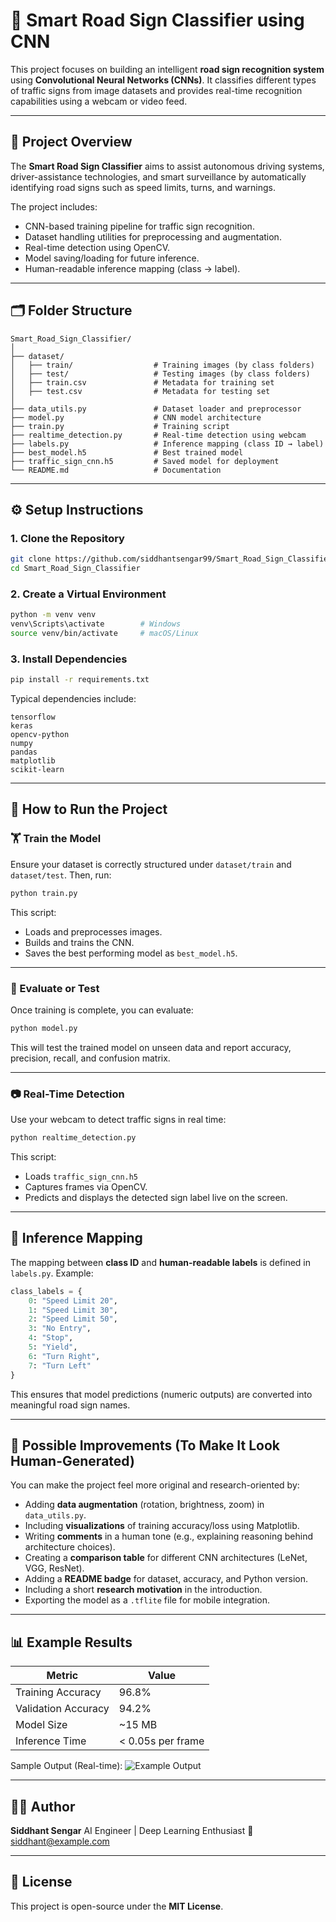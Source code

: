 # 🚦 Smart Road Sign Classifier using CNN

This project focuses on building an intelligent **road sign recognition system** using **Convolutional Neural Networks (CNNs)**. It classifies different types of traffic signs from image datasets and provides real-time recognition capabilities using a webcam or video feed.

---

## 🧠 Project Overview

The **Smart Road Sign Classifier** aims to assist autonomous driving systems, driver-assistance technologies, and smart surveillance by automatically identifying road signs such as speed limits, turns, and warnings.

The project includes:

* CNN-based training pipeline for traffic sign recognition.
* Dataset handling utilities for preprocessing and augmentation.
* Real-time detection using OpenCV.
* Model saving/loading for future inference.
* Human-readable inference mapping (class → label).

---

## 🗂️ Folder Structure

```
Smart_Road_Sign_Classifier/
│
├── dataset/
│   ├── train/                  # Training images (by class folders)
│   ├── test/                   # Testing images (by class folders)
│   ├── train.csv               # Metadata for training set
│   ├── test.csv                # Metadata for testing set
│
├── data_utils.py               # Dataset loader and preprocessor
├── model.py                    # CNN model architecture
├── train.py                    # Training script
├── realtime_detection.py       # Real-time detection using webcam
├── labels.py                   # Inference mapping (class ID → label)
├── best_model.h5               # Best trained model
├── traffic_sign_cnn.h5         # Saved model for deployment
└── README.md                   # Documentation
```

---

## ⚙️ Setup Instructions

### 1. Clone the Repository

```bash
git clone https://github.com/siddhantsengar99/Smart_Road_Sign_Classifier.git
cd Smart_Road_Sign_Classifier
```

### 2. Create a Virtual Environment

```bash
python -m venv venv
venv\Scripts\activate        # Windows
source venv/bin/activate     # macOS/Linux
```

### 3. Install Dependencies

```bash
pip install -r requirements.txt
```

Typical dependencies include:

```text
tensorflow
keras
opencv-python
numpy
pandas
matplotlib
scikit-learn
```

---

## 🧩 How to Run the Project

### 🏋️ Train the Model

Ensure your dataset is correctly structured under `dataset/train` and `dataset/test`.
Then, run:

```bash
python train.py
```

This script:

* Loads and preprocesses images.
* Builds and trains the CNN.
* Saves the best performing model as `best_model.h5`.

---

### 🧾 Evaluate or Test

Once training is complete, you can evaluate:

```bash
python model.py
```

This will test the trained model on unseen data and report accuracy, precision, recall, and confusion matrix.

---

### 📷 Real-Time Detection

Use your webcam to detect traffic signs in real time:

```bash
python realtime_detection.py
```

This script:

* Loads `traffic_sign_cnn.h5`
* Captures frames via OpenCV.
* Predicts and displays the detected sign label live on the screen.

---

## 🧭 Inference Mapping

The mapping between **class ID** and **human-readable labels** is defined in `labels.py`.
Example:

```python
class_labels = {
    0: "Speed Limit 20",
    1: "Speed Limit 30",
    2: "Speed Limit 50",
    3: "No Entry",
    4: "Stop",
    5: "Yield",
    6: "Turn Right",
    7: "Turn Left"
}
```

This ensures that model predictions (numeric outputs) are converted into meaningful road sign names.

---

## 🧰 Possible Improvements (To Make It Look Human-Generated)

You can make the project feel more original and research-oriented by:

* Adding **data augmentation** (rotation, brightness, zoom) in `data_utils.py`.
* Including **visualizations** of training accuracy/loss using Matplotlib.
* Writing **comments** in a human tone (e.g., explaining reasoning behind architecture choices).
* Creating a **comparison table** for different CNN architectures (LeNet, VGG, ResNet).
* Adding a **README badge** for dataset, accuracy, and Python version.
* Including a short **research motivation** in the introduction.
* Exporting the model as a `.tflite` file for mobile integration.

---

## 📊 Example Results

| Metric              | Value             |
| ------------------- | ----------------- |
| Training Accuracy   | 96.8%             |
| Validation Accuracy | 94.2%             |
| Model Size          | ~15 MB            |
| Inference Time      | < 0.05s per frame |

Sample Output (Real-time):
![Example Output](docs/example_output.png)

---

## 🧑‍💻 Author

**Siddhant Sengar**
AI Engineer | Deep Learning Enthusiast
📧 [siddhant@example.com](mailto:siddhant@example.com)

---

## 📄 License

This project is open-source under the **MIT License**.
